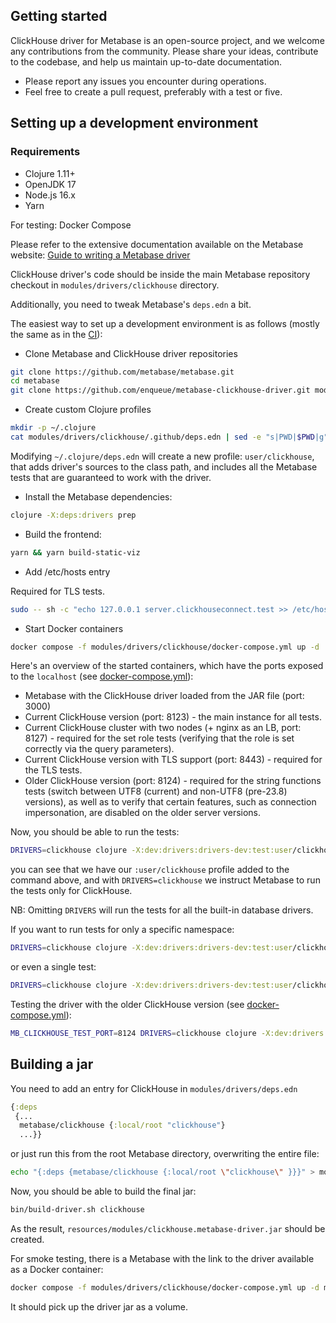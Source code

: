 ## Getting started

ClickHouse driver for Metabase is an open-source project,
and we welcome any contributions from the community.
Please share your ideas, contribute to the codebase,
and help us maintain up-to-date documentation.

* Please report any issues you encounter during operations.
* Feel free to create a pull request, preferably with a test or five.

## Setting up a development environment

### Requirements

* Clojure 1.11+
* OpenJDK 17
* Node.js 16.x
* Yarn

For testing: Docker Compose

Please refer to the extensive documentation available on the Metabase website: [Guide to writing a Metabase driver](https://www.metabase.com/docs/latest/developers-guide/drivers/start.html)

ClickHouse driver's code should be inside the main Metabase repository checkout in `modules/drivers/clickhouse` directory.

Additionally, you need to tweak Metabase's `deps.edn` a bit.

The easiest way to set up a development environment is as follows (mostly the same as in the [CI](https://github.com/enqueue/metabase-clickhouse-driver/blob/master/.github/workflows/check.yml)):

* Clone Metabase and ClickHouse driver repositories
```bash
git clone https://github.com/metabase/metabase.git
cd metabase
git clone https://github.com/enqueue/metabase-clickhouse-driver.git modules/drivers/clickhouse
```

* Create custom Clojure profiles

```bash
mkdir -p ~/.clojure
cat modules/drivers/clickhouse/.github/deps.edn | sed -e "s|PWD|$PWD|g" > ~/.clojure/deps.edn
```

Modifying `~/.clojure/deps.edn` will create a new profile: `user/clickhouse`, that adds driver's sources to the class path, and includes all the Metabase tests that are guaranteed to work with the driver.

* Install the Metabase dependencies:

```bash
clojure -X:deps:drivers prep
```

* Build the frontend:

```bash
yarn && yarn build-static-viz
```

* Add /etc/hosts entry

Required for TLS tests.

```bash
sudo -- sh -c "echo 127.0.0.1 server.clickhouseconnect.test >> /etc/hosts"
```

* Start Docker containers

```bash
docker compose -f modules/drivers/clickhouse/docker-compose.yml up -d
```

Here's an overview of the started containers, which have the ports exposed to the `localhost` (see [docker-compose.yml](./docker-compose.yml)):

- Metabase with the ClickHouse driver loaded from the JAR file (port: 3000)
- Current ClickHouse version (port: 8123) - the main instance for all tests.
- Current ClickHouse cluster with two nodes (+ nginx as an LB, port: 8127) - required for the set role tests (verifying that the role is set correctly via the query parameters).
- Current ClickHouse version with TLS support (port: 8443) - required for the TLS tests.
- Older ClickHouse version (port: 8124) - required for the string functions tests (switch between UTF8 (current) and non-UTF8 (pre-23.8) versions), as well as to verify that certain features, such as connection impersonation, are disabled on the older server versions.

Now, you should be able to run the tests:

```bash
DRIVERS=clickhouse clojure -X:dev:drivers:drivers-dev:test:user/clickhouse
```

you can see that we have our `:user/clickhouse` profile added to the command above, and with `DRIVERS=clickhouse` we instruct Metabase to run the tests only for ClickHouse.

NB: Omitting `DRIVERS` will run the tests for all the built-in database drivers.

If you want to run tests for only a specific namespace:

```bash
DRIVERS=clickhouse clojure -X:dev:drivers:drivers-dev:test:user/clickhouse :only metabase.driver.clickhouse-test
```

or even a single test:

```bash
DRIVERS=clickhouse clojure -X:dev:drivers:drivers-dev:test:user/clickhouse :only metabase.driver.clickhouse-test/clickhouse-nullable-arrays
```

Testing the driver with the older ClickHouse version (see [docker-compose.yml](./docker-compose.yml)):

```bash
MB_CLICKHOUSE_TEST_PORT=8124 DRIVERS=clickhouse clojure -X:dev:drivers:drivers-dev:test:user/clickhouse :only metabase.driver.clickhouse-test
```

## Building a jar

You need to add an entry for ClickHouse in `modules/drivers/deps.edn`

```clj
{:deps
 {...
  metabase/clickhouse {:local/root "clickhouse"}
  ...}}
```

or just run this from the root Metabase directory, overwriting the entire file:

```bash
echo "{:deps {metabase/clickhouse {:local/root \"clickhouse\" }}}" > modules/drivers/deps.edn
```

Now, you should be able to build the final jar:

```bash
bin/build-driver.sh clickhouse
```

As the result, `resources/modules/clickhouse.metabase-driver.jar` should be created.

For smoke testing, there is a Metabase with the link to the driver available as a Docker container:

```bash
docker compose -f modules/drivers/clickhouse/docker-compose.yml up -d metabase
```

It should pick up the driver jar as a volume.
